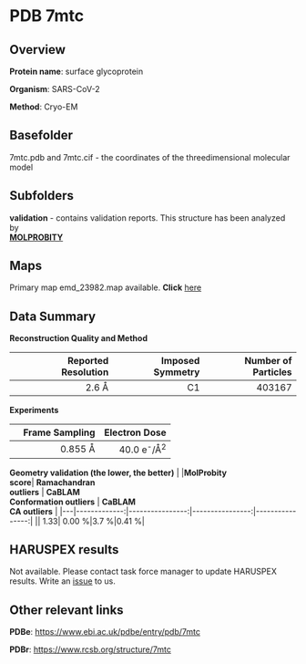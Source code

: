 # PDB 7mtc

## Overview

**Protein name**: surface glycoprotein

**Organism**: SARS-CoV-2

**Method**: Cryo-EM



## Basefolder

7mtc.pdb and 7mtc.cif - the coordinates of the threedimensional molecular model

## Subfolders





**validation** - contains validation reports. This structure has been analyzed by <br>  [**MOLPROBITY**](https://github.com/thorn-lab/coronavirus_structural_task_force/tree/master/pdb/surface_glycoprotein/SARS-CoV-2/7mtc/validation/molprobity)    



## Maps

Primary map emd_23982.map available. **Click** [here](http://ftp.wwpdb.org/pub/emdb/structures/EMD-23982/map/) 

## Data Summary
**Reconstruction Quality and Method**

|   | Reported Resolution | Imposed Symmetry | Number of Particles |
|---|-------------:|----------------:|--------------:|
|   |2.6 Å|C1|403167|

**Experiments**

|   | Frame Sampling | Electron Dose |
|---|-------------:|----------------:|
|   |0.855 Å|40.0 e<sup>-</sup>/Å<sup>2</sup>|

**Geometry validation (the lower, the better)**
|   |**MolProbity<br>score**| **Ramachandran<br>outliers** | **CaBLAM<br>Conformation outliers** | **CaBLAM<br>CA outliers** |
|---|-------------:|----------------:|----------------:|----------------:|
||  1.33|  0.00 %|3.7 %|0.41 %|

## HARUSPEX results

Not available. Please contact task force manager to update HARUSPEX results. Write an [issue](https://github.com/thorn-lab/coronavirus_structural_task_force/issues) to us.

## Other relevant links 
**PDBe**:  https://www.ebi.ac.uk/pdbe/entry/pdb/7mtc
 
**PDBr**: https://www.rcsb.org/structure/7mtc 
